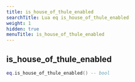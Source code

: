 ```yaml
---
title: is_house_of_thule_enabled
searchTitle: Lua eq is_house_of_thule_enabled
weight: 1
hidden: true
menuTitle: is_house_of_thule_enabled
---
```

## is_house_of_thule_enabled
```lua
eq.is_house_of_thule_enabled() -- bool
```